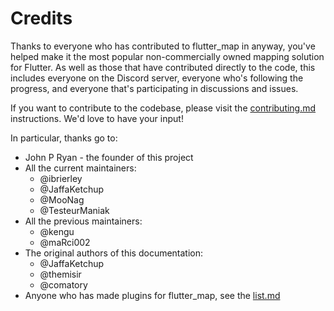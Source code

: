 # Credits

Thanks to everyone who has contributed to flutter\_map in anyway, you've helped make it the most popular non-commercially owned mapping solution for Flutter. As well as those that have contributed directly to the code, this includes everyone on the Discord server, everyone who's following the progress, and everyone that's participating in discussions and issues.

If you want to contribute to the codebase, please visit the [contributing.md](contributing.md "mention") instructions. We'd love to have your input!

In particular, thanks go to:

* John P Ryan - the founder of this project
* All the current maintainers:
  * @ibrierley
  * @JaffaKetchup
  * @MooNag
  * @TesteurManiak
* All the previous maintainers:
  * @kengu
  * @maRci002
* The original authors of this documentation:
  * @JaffaKetchup
  * @themisir
  * @comatory
* Anyone who has made plugins for flutter\_map, see the [list.md](plugins/list.md "mention")
